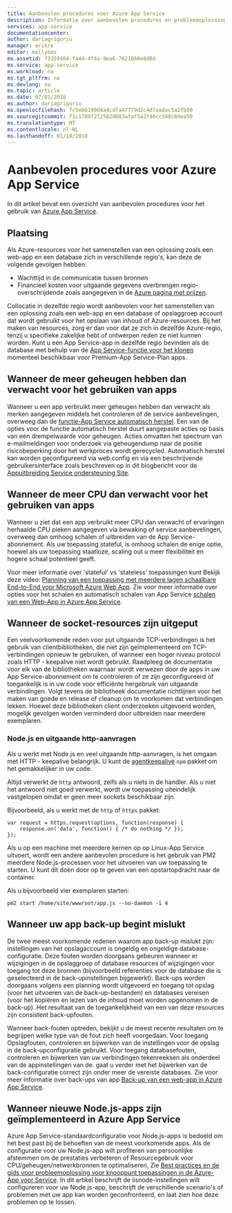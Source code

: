 ```yaml
---
title: Aanbevolen procedures voor Azure App Service
description: Informatie over aanbevolen procedures en probleemoplossing voor Azure App Service.
services: app-service
documentationcenter: 
author: dariagrigoriu
manager: erikre
editor: mollybos
ms.assetid: f3359464-fa44-4f4a-9ea6-7821060e8d0d
ms.service: app-service
ms.workload: na
ms.tgt_pltfrm: na
ms.devlang: na
ms.topic: article
ms.date: 07/01/2016
ms.author: dariagrigoriu
ms.openlocfilehash: 7c5eb6190d4a4cdfa47779d2c4d7aadac5a2fb80
ms.sourcegitcommit: f1c1789f2f2502d683afaf5a2f46cc548c0dea50
ms.translationtype: MT
ms.contentlocale: nl-NL
ms.lasthandoff: 01/18/2018
---
```

# <a name="best-practices-for-azure-app-service"></a>Aanbevolen procedures voor Azure App Service
In dit artikel bevat een overzicht van aanbevolen procedures voor het gebruik van [Azure App Service](http://go.microsoft.com/fwlink/?LinkId=529714). 

## <a name="colocation"></a>Plaatsing
Als Azure-resources voor het samenstellen van een oplossing zoals een web-app en een database zich in verschillende regio's, kan deze de volgende gevolgen hebben:

* Wachttijd in de communicatie tussen bronnen
* Financieel kosten voor uitgaande gegevens overbrengen regio-overschrijdende zoals aangegeven in de [Azure pagina met prijzen](https://azure.microsoft.com/pricing/details/data-transfers).

Collocatie in dezelfde regio wordt aanbevolen voor het samenstellen van een oplossing zoals een web-app en een database of opslaggroep account dat wordt gebruikt voor het opslaan van inhoud of Azure-resources. Bij het maken van resources, zorg er dan voor dat ze zich in dezelfde Azure-regio, tenzij u specifieke zakelijke hebt of ontwerpen reden ze niet kunnen worden. Kunt u een App Service-app in dezelfde regio bevinden als de database met behulp van de [App Service-functie voor het klonen](app-service-web-app-cloning.md) momenteel beschikbaar voor Premium-App Service-Plan apps.   

## <a name="memoryresources"></a>Wanneer de meer geheugen hebben dan verwacht voor het gebruiken van apps
Wanneer u een app verbruikt meer geheugen hebben dan verwacht als merken aangegeven middels het controleren of de service aanbevelingen, overweeg dan de [functie-App Service automatisch herstel](https://azure.microsoft.com/blog/auto-healing-windows-azure-web-sites). Een van de opties voor de functie automatisch herstel duurt aangepaste acties op basis van een drempelwaarde voor geheugen. Acties omvatten het spectrum van e-mailmeldingen voor onderzoek via geheugendump naar de positie risicobeperking door het werkproces wordt gerecycled. Automatisch herstel kan worden geconfigureerd via web.config en via een beschrijvende gebruikersinterface zoals beschreven op in dit blogbericht voor de [Appuitbreiding Service ondersteuning Site](https://azure.microsoft.com/blog/additional-updates-to-support-site-extension-for-azure-app-service-web-apps).   

## <a name="CPUresources"></a>Wanneer de meer CPU dan verwacht voor het gebruiken van apps
Wanneer u ziet dat een app verbruikt meer CPU dan verwacht of ervaringen herhaalde CPU pieken aangegeven via bewaking of service aanbevelingen, overweeg dan omhoog schalen of uitbreiden van de App Service-abonnement. Als uw toepassing stateful, is omhoog schalen de enige optie, hoewel als uw toepassing staatloze, scaling out u meer flexibiliteit en hogere schaal potentieel geeft. 

Voor meer informatie over 'stateful' vs 'stateless' toepassingen kunt Bekijk deze video: [Planning van een toepassing met meerdere lagen schaalbare End-to-End voor Microsoft Azure Web App](https://channel9.msdn.com/Events/TechEd/NorthAmerica/2014/DEV-B414#fbid=?hashlink=fbid). Zie voor meer informatie over opties voor het schalen en automatisch schalen van App Service [schalen van een Web-App in Azure App Service](web-sites-scale.md).  

## <a name="socketresources"></a>Wanneer de socket-resources zijn uitgeput
Een veelvoorkomende reden voor put uitgaande TCP-verbindingen is het gebruik van clientbibliotheken, die niet zijn geïmplementeerd om TCP-verbindingen opnieuw te gebruiken, of wanneer een hoger niveau protocol zoals HTTP - keepalive niet wordt gebruikt. Raadpleeg de documentatie voor elk van de bibliotheken waarnaar wordt verwezen door de apps in uw App Service-abonnement om te controleren of ze zijn geconfigureerd of toegankelijk is in uw code voor efficiënte hergebruik van uitgaande verbindingen. Volgt tevens de bibliotheek documentatie richtlijnen voor het maken van goede en release of cleanup om te voorkomen dat verbindingen lekken. Hoewel deze bibliotheken client onderzoeken uitgevoerd worden, mogelijk gevolgen worden verminderd door uitbreiden naar meerdere exemplaren.

### <a name="nodejs-and-outgoing-http-requests"></a>Node.js en uitgaande http-aanvragen
Als u werkt met Node.js en veel uitgaande http-aanvragen, is het omgaan met HTTP - keepalive belangrijk. U kunt de [agentkeepalive](https://www.npmjs.com/package/agentkeepalive) `npm` pakket om het gemakkelijker in uw code.

Altijd verwerkt de `http` antwoord, zelfs als u niets in de handler. Als u niet het antwoord niet goed verwerkt, wordt uw toepassing uiteindelijk vastgelopen omdat er geen meer sockets beschikbaar zijn.

Bijvoorbeeld, als u werkt met de `http` of `https` pakket:

```
var request = https.request(options, function(response) {
    response.on('data', function() { /* do nothing */ });
});
```

Als u op een machine met meerdere kernen op op Linux-App Service uitvoert, wordt een andere aanbevolen procedure is het gebruik van PM2 meerdere Node.js-processen voor het uitvoeren van uw toepassing te starten. U kunt dit doen door op te geven van een opstartopdracht naar de container.

Als u bijvoorbeeld vier exemplaren starten:

```
pm2 start /home/site/wwwroot/app.js --no-daemon -i 4
```

## <a name="appbackup"></a>Wanneer uw app back-up begint mislukt
De twee meest voorkomende redenen waarom app back-up mislukt zijn: instellingen van het opslagaccount is ongeldig en ongeldige database-configuratie. Deze fouten worden doorgaans gebeuren wanneer er wijzigingen in de opslaggroep of database resources of wijzigingen voor toegang tot deze bronnen (bijvoorbeeld referenties voor de database die is geselecteerd in de back-upinstellingen bijgewerkt). Back-ups worden doorgaans volgens een planning wordt uitgevoerd en toegang tot opslag (voor het uitvoeren van de back-up-bestanden) en databases vereisen (voor het kopiëren en lezen van de inhoud moet worden opgenomen in de back-up). Het resultaat van de toegankelijkheid van een van deze resources zijn consistent back-upfouten. 

Wanneer back-fouten optreden, bekijkt u de meest recente resultaten om te begrijpen welke type van de fout zich heeft voorgedaan. Voor toegang Opslagfouten, controleren en bijwerken van de instellingen voor de opslag in de back-upconfiguratie gebruikt. Voor toegang databasefouten, controleren en bijwerken van uw verbindingen tekenreeksen als onderdeel van de appinstellingen van de. gaat u verder met het bijwerken van de back-configuratie correct zijn onder meer de vereiste databases. Zie voor meer informatie over back-ups van app [Back-up van een web-app in Azure App Service](web-sites-backup.md).

## <a name="nodejs"></a>Wanneer nieuwe Node.js-apps zijn geïmplementeerd in Azure App Service
Azure App Service-standaardconfiguratie voor Node.js-apps is bedoeld om het best past bij de behoeften van de meest voorkomende apps. Als de configuratie voor uw Node.js-app wilt profiteren van persoonlijke afstemmen om de prestaties verbeteren of Resourcegebruik voor CPU/geheugen/netwerkbronnen te optimaliseren, Zie [Best practices en de gids voor probleemoplossing voor knooppunt toepassingen in de Azure-App voor Service](app-service-web-nodejs-best-practices-and-troubleshoot-guide.md). In dit artikel beschrijft de iisnode-instellingen wilt configureren voor uw Node.js-app, beschrijft de verschillende scenario's of problemen met uw app kan worden geconfronteerd, en laat zien hoe deze problemen op te lossen.

